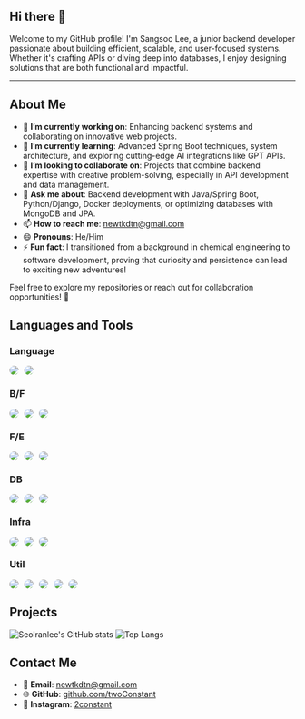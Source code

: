 ## Hi there 👋  

Welcome to my GitHub profile! I'm Sangsoo Lee, a junior backend developer passionate about building efficient, scalable, and user-focused systems. Whether it's crafting APIs or diving deep into databases, I enjoy designing solutions that are both functional and impactful.  

---

## About Me  

- 🔭 **I’m currently working on**: Enhancing backend systems and collaborating on innovative web projects.  
- 🌱 **I’m currently learning**: Advanced Spring Boot techniques, system architecture, and exploring cutting-edge AI integrations like GPT APIs.  
- 👯 **I’m looking to collaborate on**: Projects that combine backend expertise with creative problem-solving, especially in API development and data management.  
- 💬 **Ask me about**: Backend development with Java/Spring Boot, Python/Django, Docker deployments, or optimizing databases with MongoDB and JPA.  
- 📫 **How to reach me**: [newtkdtn@gmail.com](mailto:newtkdtn@gmail.com)  
- 😄 **Pronouns**: He/Him  
- ⚡ **Fun fact**: I transitioned from a background in chemical engineering to software development, proving that curiosity and persistence can lead to exciting new adventures!  

Feel free to explore my repositories or reach out for collaboration opportunities! 🚀  


## Languages and Tools

<!-- Language -->
<div style="margin-bottom: 20px;">
  <h3>Language</h3>
  <div style="display: flex; gap: 10px;">
    <img src="https://camo.githubusercontent.com/e133b39c663f2157a50ae125e3cb242584f29f41ceac93610a218b101f4ab00b/68747470733a2f2f696d672e736869656c64732e696f2f62616467652f4a6176612d3030373339363f7374796c653d666f722d7468652d6261646765266c6f676f3d4a617661266c6f676f436f6c6f723d7768697465" style="border-radius:10px">
    <img src="https://img.shields.io/badge/python-3776AB?style=for-the-badge&logo=python&logoColor=white" style="border-radius:10px">
  </div>
</div>

<!-- B/F -->
<div style="margin-bottom: 20px;">
  <h3>B/F</h3>
  <div style="display: flex; gap: 10px;">
    <img src="https://img.shields.io/badge/springboot-6DB33F?style=for-the-badge&logo=springboot&logoColor=white" style="border-radius:10px">
    <img src="https://img.shields.io/badge/springsecurity-6DB33FF?style=for-the-badge&logo=springsecurity&logoColor=white" style="border-radius:10px">
    <img src="https://img.shields.io/badge/django-092E20?style=for-the-badge&logo=django&logoColor=white" style="border-radius:10px">
  </div>
</div>

<!-- F/E -->
<div style="margin-bottom: 20px;">
  <h3>F/E</h3>
  <div style="display: flex; gap: 10px;">
    <img src="https://img.shields.io/badge/vue.js-4FC08D?style=for-the-badge&logo=vue.js&logoColor=white" style="border-radius:10px">
    <img src="https://img.shields.io/badge/react-61DAFB?style=for-the-badge&logo=react&logoColor=white" style="border-radius:10px">
    <img src="https://img.shields.io/badge/.net-ECD53F?style=for-the-badge&logo=.net&logoColor=white" style="border-radius:10px">
  </div>
</div>

<!-- DB -->
<div style="margin-bottom: 20px;">
  <h3>DB</h3>
  <div style="display: flex; gap: 10px;">
    <img src="https://img.shields.io/badge/mysql-4479A1?style=for-the-badge&logo=mysql&logoColor=white" style="border-radius:10px">
    <img src="https://img.shields.io/badge/mongodb-47A248?style=for-the-badge&logo=mongodb&logoColor=white" style="border-radius:10px">
    <img src="https://img.shields.io/badge/hibernate-59666C?style=for-the-badge&logo=hibernate&logoColor=white" style="border-radius:10px">
  </div>
</div>

<!-- Infra -->
<div style="margin-bottom: 20px;">
  <h3>Infra</h3>
  <div style="display: flex; gap: 10px;">
    <img src="https://img.shields.io/badge/docker-2496ED?style=for-the-badge&logo=docker&logoColor=white" style="border-radius:10px">
    <img src="https://img.shields.io/badge/nginx-009639?style=for-the-badge&logo=hibernate&logoColor=white" style="border-radius:10px">
    <img src="https://img.shields.io/badge/amazoneec2-FF9900?style=for-the-badge&logo=FF9900&logoColor=white" style="border-radius:10px">
  </div>
</div>

<!-- Util -->
<div style="margin-bottom: 20px;">
  <h3>Util</h3>
  <div style="display: flex; gap: 10px;">
    <img src="https://img.shields.io/badge/git-F05032?style=for-the-badge&logo=git&logoColor=white" style="border-radius:10px">
    <img src="https://img.shields.io/badge/jira-0052CC?style=for-the-badge&logo=jira&logoColor=white" style="border-radius:10px">
    <img src="https://img.shields.io/badge/gerrit-EEEEEE?style=for-the-badge&logo=gerrit&logoColor=white" style="border-radius:10px">
    <img src="https://img.shields.io/badge/github-181717?style=for-the-badge&logo=github&logoColor=white" style="border-radius:10px">
    <img src="https://img.shields.io/badge/swagger-85EA2D?style=for-the-badge&logo=swagger&logoColor=white" style="border-radius:10px">
  </div>
</div>


## Projects
![Seolranlee's GitHub stats](https://github-readme-stats.vercel.app/api?username=twoConstant&count_private=true&show_icons=true)
![Top Langs](https://github-readme-stats.vercel.app/api/top-langs/?username=twoConstant&hide=html,typescript,css&layout=compact)

## Contact Me  

- 📧 **Email**: [newtkdtn@gmail.com](mailto:newtkdtn@gmail.com)  
- 🌐 **GitHub**: [github.com/twoConstant](https://github.com/twoConstant)  
- 📸 **Instagram**: [2constant](https://instagram.com/2constant)  
